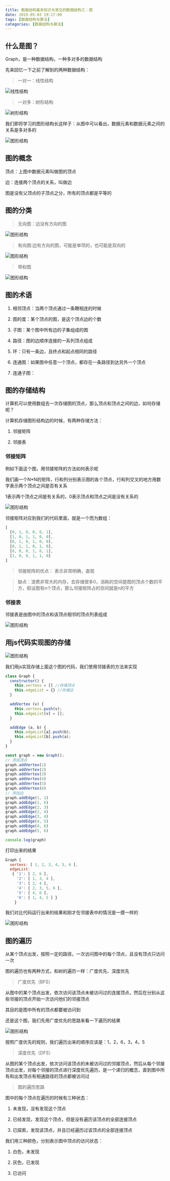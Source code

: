 ```yaml
---
title: 数据结构基本知识与常见的数据结构三：图
date: 2019-05-03 19:17:09
tags: [数据结构与算法]
categories: [数据结构与算法]
---
```


## 什么是图？

Graph，是一种数据结构，一种多对多的数据结构

先来回忆一下之前了解到的两种数据结构：

> 一对一：线性结构

![线性结构](/img/data/xianxingjiegou.jpg)

> 一对多：树形结构

![树形结构](/img/data/shuxingjiegou.jpg)

我们即将学习的图形结构长这样子：从图中可以看出，数据元素和数据元素之间的关系是多对多的

![图形结构](/img/data/tuxingjiegou.jpg)

## 图的概念

顶点：上图中数据元素叫做图的顶点

边：连接两个顶点的关系，叫做边

图是没有父顶点的子顶点之分，所有的顶点都是平等的

## 图的分类

> 无向图：边没有方向的图

![图形结构](/img/data/wuxiangtu.jpg)

> 有向图:边有方向的图，可能是单项的，也可能是双向的

![图形结构](/img/data/youxiangtu.jpg)

> 带权图

![图形结构](/img/data/daiquantu.jpg)

## 图的术语

1. 相邻顶点：当两个顶点通过一条鞭相连的时候

2. 图的度：某个顶点的图，是这个顶点边的个数

3. 子图：某个图中所有边的子集组成的图

4. 路径：图的边顺序连接的一系列顶点组成

5. 环：只有一条边，且终点和起点相同的路径

6. 连通图：如果图中任意一个顶点，都存在一条路径到达另外一个顶点

7. 连通子图：

## 图的存储结构

计算机可以使用数组去一次存储图的顶点，那么顶点和顶点之间的边，如何存储呢？

计算机存储图形结构边的时候，有两种存储方法：

1. 邻接矩阵

2. 邻接表

### 邻接矩阵

例如下面这个图，用邻接矩阵的方法如何表示呢

我们画一个N*N的矩阵，行和列分别表示图的各个顶点，行和列交叉的地方用数字表示两个顶点之间是否有关系

1表示两个顶点之间是有关系的，0表示顶点和顶点之间是没有关系的

![图形结构](/img/data/linjiejuzhen.jpg)

邻接矩阵对应到我们的代码里面，就是一个而为数组：

```javascript
[
  [0, 1, 0, 0, 0, 1],
  [1, 0, 1, 1, 0, 0],
  [0, 1, 0, 1, 0, 0],
  [0, 1, 1, 0, 1, 0],
  [0, 0, 0, 1, 0, 1],
  [1, 0, 0, 1, 1, 0]
]
```

> 邻接矩阵的优点： 表示非常明确，直观

> 缺点：浪费非常大的内存，去存储很多0，消耗的空间是图的顶点个数的平方，假设图有n个顶点，那么邻接矩阵占的空间就是n的平方

### 邻接表

邻接表是由图中的顶点和该顶点相邻的顶点列表组成

![图形结构](/img/data/linjiebiao.jpg)

## 用js代码实现图的存储

![图形结构](/img/data/wuxiangtu.jpg)

我们用js实现存储上面这个图的代码，我们使用邻接表的方法来实现

```javascript
class Graph {
  constructor() {
    this.vertexs = [] //存储顶点
    this.edgeList = {} //存储边
  }

  addVertex (v) {
    this.vertexs.push(v);
    this.edgeList[v] = [];
  }

  addEdge (a, b) {
    this.edgeList[a].push(b);
    this.edgeList[b].push(a);
  }
}

const graph = new Graph();
// 添加顶点
graph.addVertex(1)
graph.addVertex(2)
graph.addVertex(3)
graph.addVertex(4)
graph.addVertex(5)
graph.addVertex(6)
// 添加边
graph.addEdge(1, 2)
graph.addEdge(1, 6)
graph.addEdge(2, 3)
graph.addEdge(2, 4)
graph.addEdge(3, 4)
graph.addEdge(4, 5)
graph.addEdge(4, 6)
graph.addEdge(5, 6)

console.log(graph)
```

打印出来的结果

```javascript
Graph {
  vertexs: [ 1, 2, 3, 4, 5, 6 ],
  edgeList:
   { '1': [ 2, 6 ],
     '2': [ 1, 3, 4 ],
     '3': [ 2, 4 ],
     '4': [ 2, 3, 5, 6 ],
     '5': [ 4, 6 ],
     '6': [ 1, 4, 5 ] } 
    }
```

我们对比代码运行出来的结果和刚才在邻接表中的情况是一摸一样的

![图形结构](/img/data/linjiebiaojs.jpg)

## 图的遍历

从某个顶点出发，按照一定的路径，一次访问图中的每个顶点，且没有顶点只访问一次

图的遍历也有两种方式，和树的遍历一样：广度优先、深度优先

> 广度优先（BFS）

从图中的某个顶点出发，依次访问该顶点未被访问过的连接顶点，然后在分别从这些邻接的顶点开始一次访问他们的邻接顶点

其目的是图中所有的顶点都要被访问到

还是这个图，我们先用广度优先的思路来看一下遍历的结果

![图形结构](/img/data/tuguangduyouxian.jpg)

按照广度优先的规则，我们遍历出来的顺序应该是：1，2，6，3，4，5

> 深度优先（DFS）

从图的某个顶点出发，依次访问该顶点的未被访问过的邻接顶点，然后从每个邻接顶点出发，对每个邻接的顶点进行深度优先遍历，是一个递归的概念，直到图中所有和出发顶点有相通路径的顶点都被访问过

> 图的遍历思路

图中的每个顶点在遍历的时候有三种状态：

1. 未发现，没有发现这个顶点

2. 已经发现，发现这个顶点，但是没有遍历该顶点的全部连接顶点

3. 已探索，发现该顶点，并且已经遍历过该顶点的全部连接顶点

我们用三种颜色，分别表示图中顶点的访问状态：

1. 白色，未发现

2. 灰色，已发现

3. 已访问